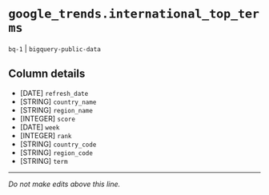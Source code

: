 # `google_trends.international_top_terms`
`bq-1` | `bigquery-public-data`

## Column details
* [DATE]      `refresh_date`
* [STRING]    `country_name`
* [STRING]    `region_name`
* [INTEGER]   `score`
* [DATE]      `week`
* [INTEGER]   `rank`
* [STRING]    `country_code`
* [STRING]    `region_code`
* [STRING]    `term`

-------------------------------------------------------------------------------
*Do not make edits above this line.*
